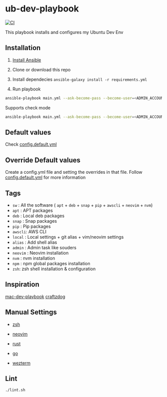 # ub-dev-playbook

[![CI](https://github.com/jegj/ub-dev-playbook/actions/workflows/ci.yml/badge.svg)](https://github.com/jegj/ub-dev-playbook/actions/workflows/ci.yml)

This playbook installs and configures my Ubuntu Dev Env

## Installation

1) [Install Ansible](https://docs.ansible.com/ansible/latest/installation_guide/index.html)

2) Clone or download this repo

3) Install dependecies ```ansible-galaxy install -r requirements.yml```

4) Run playbook

```sh
ansible-playbook main.yml --ask-become-pass --become-user=<ADMIN_ACCOUNT>
```

Supports check mode

```sh
ansible-playbook main.yml --ask-become-pass --become-user=<ADMIN_ACCOUNT> --check
```

## Default values

Check [config.default.yml](./config.default.yml)

## Override Default values

Create a config.yml file and setting the overrides in that file.
Follow [config.default.yml](./config.default.yml) for more information

## Tags

- `sw`    : All the software ( `apt` + `deb` + `snap` +
`pip` + `awscli` + `neovim` + `nvm`)
- `apt`   : APT packages
- `deb`   : Local deb packages
- `snap`  : Snap packages
- `pip`   : Pip packages
- `awscli`: AWS CLI
- `local` : Local settings + git alias + vim/neovim settings
- `alias` : Add shell alias
- `admin` : Admin task like souders
- `neovim` : Neovim installation
- `nvm` : nvm installation
- `npm` : npm global packages installation
- `zsh`: zsh shell installation & configuration

## Inspiration

[mac-dev-playbook](https://github.com/geerlingguy/mac-dev-playbook)
[craftzdog](https://github.com/craftzdog/dotfiles-public/)

## Manual Settings

- [zsh](./files/zsh/README.md)

- [neovim](/files/nvim/README.md)

- [rust](https://www.rust-lang.org/tools/install)

- [go](https://go.dev/doc/install)

- [wezterm](/files/wezterm/wezterm.md)

## Lint

```sh
./lint.sh
```
